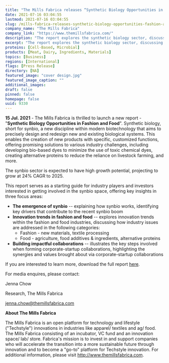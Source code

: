 ```yaml
---
title: "The Mills Fabrica releases “Synthetic Biology Opportunities in Fashion and Food”"
date: 2021-07-16 03:04:55
lastmod: 2021-07-16 03:04:55
slug: /mills-fabrica-releases-synthetic-biology-opportunities-fashion-and-food
company_name: "The Mills Fabrica"
company_link: "https://www.themillsfabrica.com/"
description: "The report explores the synthetic biology sector, discussing how the technology is incorporated into the fashion and food sectors to solve global sustainability issues"
excerpt: "The report explores the synthetic biology sector, discussing how the technology is incorporated into the fashion and food sectors to solve global sustainability issues"
proteins: [Cell-Based, Microbial]
products: [Meat, Dairy, Ingredients, Materials]
topics: [Business]
regions: [International]
flags: [Press Release]
directory: [NA]
featured_image: "cover design.jpg"
featured_image_caption: ""
additional_images:
draft: false
pinned: false
homepage: false
uuid: 9330
---
```

**15 Jul. 2021** - The Mills Fabrica is thrilled to launch a new
report - "**Synthetic Biology Opportunities in Fashion and Food**".
Synthetic biology, short for synbio, a new discipline within modern
biotechnology that aims to precisely design and redesign new and
existing biological systems. This enables the creation of new products
with specific, customized functions, offering promising solutions to
various industry challenges, including developing bio-based dyes to
minimize the use of toxic chemical dyes, creating alternative proteins
to reduce the reliance on livestock farming, and more.

The synbio sector is expected to have high growth potential, projecting
to grow at 24% CAGR to 2025.

This report serves as a starting guide for industry players and
investors interested in getting involved in the synbio space, offering
key insights in three focus areas:

-   **The emergence of synbio** -- explaining how synbio works,
    identifying key drivers that contribute to the recent synbio boom
-   **Innovation trends in fashion and food** -- explores innovation
    trends within the fashion and food industries, discussing how
    industry issues are addressed in the following categories:
    -   Fashion - new materials, textile processing
    -   Food - agriculture, food additives & ingredients, alternative
        proteins
-   **Building impactful collaborations** -- illustrates the key steps
    involved when forming corporate-startup collaborations, highlighting
    the synergies and values brought about via corporate-startup
    collaborations

If you are interested to learn more, download the full report
[here](https://www.themillsfabrica.com/platform/reports/).

For media enquires, please contact:

Jenna Chow

Research, The Mills Fabrica

<jenna.chow@themillsfabrica.com>

**About The Mills Fabrica**

The Mills Fabrica is an open platform for technology and lifestyle
("Techstyle") innovations in industries like apparel/ textiles and ag/
food. The Mills Fabrica consisting of an incubator, VC fund and an
innovation space/ lab/ store. Fabrica's mission is to invest in and
support companies who will accelerate the transition into a more
sustainable future through innovation and to become a "go-to" platform
for Techstyle innovation. For additional information, please visit
<http://www.themillsfabrica.com>.

